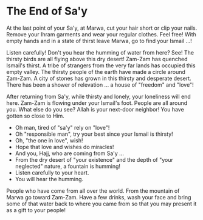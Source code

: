 The End of Sa'y
===============

At the last point of your Sa'y, at Marwa, cut your hair short or clip
your nails. Remove your Ihram garments and wear your regular clothes.
Feel free! With empty hands and in a state of thirst leave Marwa, go to
find your Ismail ...!

Listen carefully! Don't you hear the humming of water from here? See!
The thirsty birds are all flying above this dry desert! Zam-Zam has
quenched Ismail's thirst. A tribe of strangers from the very far lands
has occupied this empty valley. The thirsty people of the earth have
made a circle around Zam-Zam. A city of stones has grown in this thirsty
and desperate desert. There has been a shower of relevation ... a house
of "freedom" and "love"!

After returning from Sa'y, while thirsty and lonely, your loneliness
will end here. Zam-Zam is flowing under your Ismail's foot. People are
all around you. What else do you see? Allah is your next-door neighbor!
You have gotten so close to Him.  
 - Oh man, tired of "sa'y" rely on "love"!  
 - Oh "responsible man", try your best since your Ismail is thirsty!  
 - Oh, "the one in love", wish!  
 - Hope that love and wishes do miracles!  
 - And you, Hajj, who are coming from Sa'y ...  
 - From the dry desert of "your existence" and the depth of "your
neglected" nature, a fountain is humming!  
 - Listen carefully to your heart.  
 - You will hear the humming.

People who have come from all over the world. From the mountain of Marwa
go toward Zam-Zam. Have a few drinks, wash your face and bring some of
that water back to where you came from so that you may present it as a
gift to your people!


